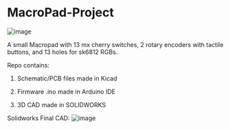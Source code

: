 # MacroPad-Project
![image](https://github.com/RobertAWoo714/MacroPad-Project/assets/119546571/35b1a2f6-570a-4c91-ac3a-46e3ce8a0718)

A small Macropad with 13 mx cherry switches, 2 rotary encoders with tactile buttons, and 13 holes for sk6812 RGBs.

Repo contains:

1. Schematic/PCB files made in Kicad 

2. Firmware .ino made in Arduino IDE

3. 3D CAD made in SOLIDWORKS

          
Solidworks Final CAD:
![image](https://github.com/RobertAWoo714/MacroPad-Project/assets/119546571/cfdaa107-af57-47be-96d2-cf1209f65f2a)
